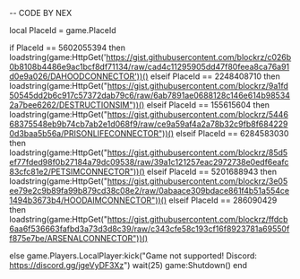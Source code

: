-- CODE BY NEX

local PlaceId = game.PlaceId

if PlaceId == 5602055394 then
	loadstring(game:HttpGet('https://gist.githubusercontent.com/blockrz/c026b0b8108b4486e9ac1bcf8df71134/raw/cad4c11295905dd47f80feea8ca76a91d0e9a026/DAHOODCONNECTOR'))()
elseif PlaceId == 2248408710 then
	loadstring(game:HttpGet("https://gist.githubusercontent.com/blockrz/9a1fd50545dd2b6c917c57372dab79c6/raw/6ab7891ae0688128c146e614b985342a7bee6262/DESTRUCTIONSIM"))()
elseif PlaceId == 155615604 then
	loadstring(game:HttpGet("https://gist.githubusercontent.com/blockrz/544668375548eb9b74cb7ab2e1d068f9/raw/ce9a59af4a2a78b32c9fb8f6842290d3baa5b56a/PRISONLIFECONNECTOR"))()
elseif PlaceId == 6284583030 then
	loadstring(game:HttpGet("https://gist.githubusercontent.com/blockrz/85d5ef77fded98f0b27184a79dc09538/raw/39a1c121257eac2972738e0edf6eafc83cfc81e2/PETSIMCONNECTOR"))()
elseif PlaceId == 5201688943 then
	loadstring(game:HttpGet("https://gist.githubusercontent.com/blockrz/3e05ee79e2c9b89fa99b879cd38c08e2/raw/0abaace309bdace861f4b51a554ce1494b3673b4/HOODAIMCONNECTOR"))()
elseif PlaceId == 286090429 then
	loadstring(game:HttpGet("https://gist.githubusercontent.com/blockrz/ffdcb6aa6f536663fafbd3a73d3d8c39/raw/c343cfe58c193cf16f8923781a69550ff875e7be/ARSENALCONNECTOR"))()

else
	game.Players.LocalPlayer:kick("Game not supported! Discord: https://discord.gg/jgeVyDF3Xz")
	wait(25)
	game:Shutdown()
end
